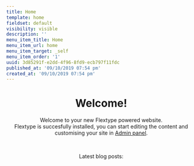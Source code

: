 ```yaml
---
title: Home
template: home
fieldset: default
visibility: visible
description: ''
menu_item_title: Home
menu_item_url: home
menu_item_target: _self
menu_item_order: '1'
uuid: 3d85291f-e2dd-4f96-8fd9-ecb797f11fdc
published_at: '09/10/2019 07:54 pm'
created_at: '09/10/2019 07:54 pm'
---
```

<h1 style="text-align: center;">Welcome!</h1>
<p style="text-align: center;" class="lead">
    Welcome to your new Flextype powered website.<br> Flextype is succesfully installed, you can start editing the content and customising your site in <a href="./admin">Admin panel</a>.
</p>
<br>
<p style="text-align: center;">Latest blog posts:</p>
